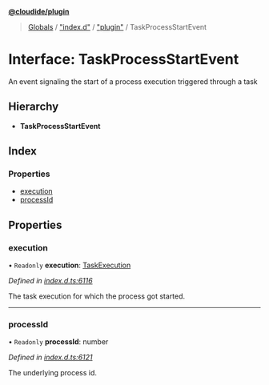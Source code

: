 **[@cloudide/plugin](../README.md)**

> [Globals](../README.md) / ["index.d"](../modules/_index_d_.md) / ["plugin"](../modules/_index_d_._plugin_.md) / TaskProcessStartEvent

# Interface: TaskProcessStartEvent

An event signaling the start of a process execution
triggered through a task

## Hierarchy

* **TaskProcessStartEvent**

## Index

### Properties

* [execution](_index_d_._plugin_.taskprocessstartevent.md#execution)
* [processId](_index_d_._plugin_.taskprocessstartevent.md#processid)

## Properties

### execution

• `Readonly` **execution**: [TaskExecution](_index_d_._plugin_.taskexecution.md)

*Defined in [index.d.ts:6116](https://github.com/huaweicloud/cloudide-plugin-api/blob/1ab5ef8/index.d.ts#L6116)*

The task execution for which the process got started.

___

### processId

• `Readonly` **processId**: number

*Defined in [index.d.ts:6121](https://github.com/huaweicloud/cloudide-plugin-api/blob/1ab5ef8/index.d.ts#L6121)*

The underlying process id.
